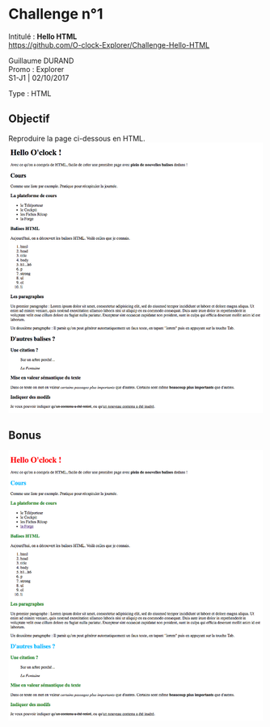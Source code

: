 # Challenge n°1
Intitulé : **Hello HTML**  
https://github.com/O-clock-Explorer/Challenge-Hello-HTML

Guillaume DURAND  
Promo : Explorer  
S1-J1 | 02/10/2017

Type : HTML

## Objectif
Reproduire la page ci-dessous en HTML.
![daily goal](docs/objectif.png)

## Bonus
![bonus goal](docs/bonus.png)
